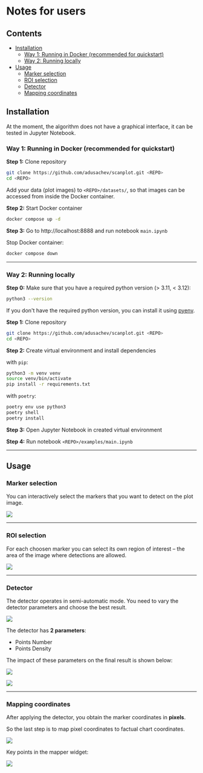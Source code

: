 
# Notes for users


## Contents


 - [Installation](#installation)
   - [Way 1: Running in Docker (recommended for quickstart)](#way-1:-running-in-docker-(recommended-for-quickstart))
   - [Way 2: Running locally](#way-2:-running-locally)
 - [Usage](#usage)
   - [Marker selection](#marker-selection)
   - [ROI selection](#roi-selection)
   - [Detector](#detector)
   - [Mapping coordinates](#mapping-coordinates)



## Installation


At the moment, the algorithm does not have a graphical interface, it can be tested in Jupyter Notebook.


### Way 1: Running in Docker (recommended for quickstart)

**Step 1:** Clone repository
```sh
git clone https://github.com/adusachev/scanplot.git <REPO>
cd <REPO>
```

Add your data (plot images) to `<REPO>/datasets/`, so that images can be accessed from inside the Docker container.


**Step 2:** Start Docker container
```sh
docker compose up -d
```

**Step 3:** Go to http://localhost:8888 and run notebook `main.ipynb`

Stop Docker container:
```sh
docker compose down
```

---

### Way 2: Running locally


**Step 0:** Make sure that you have a required python version (> 3.11, < 3.12):
```sh
python3 --version
```

If you don't have the required python version, you can install it using [pyenv](https://github.com/pyenv/pyenv).


**Step 1:** Clone repository
```sh
git clone https://github.com/adusachev/scanplot.git <REPO>
cd <REPO>
```

**Step 2:** Create virtual environment and install dependencies

with `pip`:
```sh
python3 -m venv venv
source venv/bin/activate
pip install -r requirements.txt
```
with `poetry`:
```sh
poetry env use python3
poetry shell
poetry install
```

**Step 3:** Open Jupyter Notebook in created virtual environment

**Step 4:** Run notebook `<REPO>/examples/main.ipynb`


---

## Usage


### Marker selection

You can interactively select the markers that you want to detect on the plot image.



![](./images/markers_selection.gif)



---


### ROI selection

For each choosen marker you can select its own region of interest – the area of the image where detections are allowed.

![](./images/roi_selection_merged.gif)

---


### Detector


The detector operates in semi-automatic mode.
You need to vary the detector parameters and choose the best result.

![](./images/interacrion_new.gif)



The detector has **2 parameters**:
- Points Number
- Points Density


The impact of these parameters on the final result is shown below:

![](./images/parameter_search_1.png)

![](./images/parameter_search_2.png)


---

### Mapping coordinates

After applying the detector, you obtain the marker coordinates in **pixels**.

So the last step is to map pixel coordinates to factual chart coordinates.


![](./images/mapping_coordinates.gif)


Key points in the mapper widget:

![](./images/mapping.png)

